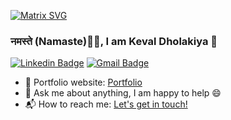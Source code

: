 [![Matrix SVG](https://raw.githubusercontent.com/rodrigograca31/rodrigograca31/master/matrix.svg)](https://www.youtube.com/watch?v=SDkAGkd4NLc) 

### नमस्ते (Namaste)🙏🏻, I am Keval Dholakiya 👋
[![Linkedin Badge](https://img.shields.io/badge/-kevaldholakiya-blue?style=flat-square&logo=Linkedin&logoColor=white&link=https://www.linkedin.com/in/keval-d/)](https://www.linkedin.com/in/keval-d/)
[![Gmail Badge](https://img.shields.io/badge/-kevald47@gmail.com-c14438?style=flat-square&logo=Gmail&logoColor=white&link=mailto:kevald47@gmail.com)](mailto:kevald47@gmail.com) 


- 🎯 Portfolio website: [Portfolio](https://kdholakiya.github.io/)
- 💬 Ask me about anything, I am happy to help :smile:
- 📬 How to reach me: [Let's get in touch!][linkedin]


<!--[website]: -->
[linkedin]: https://www.linkedin.com/in/keval-d/
